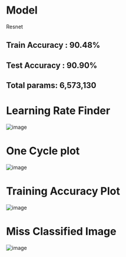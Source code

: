 
# Model
Resnet
## Train Accuracy : 90.48%
## Test Accuracy  : 90.90%

## Total params: 6,573,130

# Learning Rate Finder
![image](https://github.com/roshantac/ERA/assets/12539243/71fbbbb6-fca4-4c05-89ca-6cdf8a0239a0)

# One Cycle plot
![image](https://github.com/roshantac/ERA/assets/12539243/2dedbf90-016c-47b7-a99e-5092d12dec51)

# Training Accuracy Plot

![image](https://github.com/roshantac/ERA/assets/12539243/9e776bc1-8274-493f-b572-73fa03f09c16)

# Miss Classified Image
![image](https://github.com/roshantac/ERA/assets/12539243/75eb3745-973f-494a-9ced-b1c8fc4fb51e)
